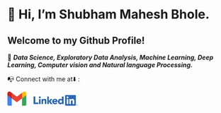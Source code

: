 <h1><b>👋 Hi, I’m Shubham Mahesh Bhole.</b></h1> 
<h2><b>Welcome to my Github Profile!</b></h2>
     
 💼 **_Data Science, Exploratory Data Analysis, Machine Learning, Deep Learning, Computer vision and Natural language Processing._**
 
 📭 Connect with me at⬇️ :
 
  [![Mail](./images/gmail.png)](mailto:shubhambhole81@gmail.com)&nbsp;&nbsp;&nbsp;&nbsp;[![Linkedin](./images/linkedin.png)](https://www.linkedin.com/in/shubhambhole/)
  
  
<!---
shubhambhole81/shubhambhole81 is a ✨ special ✨ repository because its `README.md` (this file) appears on your GitHub profile.
You can click the Preview link to take a look at your changes.
--->
